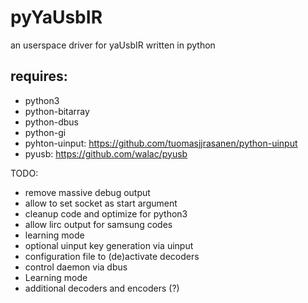 pyYaUsbIR
=========

an userspace driver for yaUsbIR written in python

requires:
---------
 * python3
 * python-bitarray
 * python-dbus
 * python-gi
 * pyhton-uinput: https://github.com/tuomasjjrasanen/python-uinput
 * pyusb: https://github.com/walac/pyusb

TODO:
 * remove massive debug output
 * allow to set socket as start argument
 * cleanup code and optimize for python3
 * allow lirc output for samsung codes
 * learning mode
 * optional uinput key generation via uinput
 * configuration file to (de)activate decoders
 * control daemon via dbus
 * Learning mode
 * additional decoders and encoders (?)
